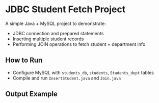 # JDBC Student Fetch Project

A simple Java + MySQL project to demonstrate:
- JDBC connection and prepared statements
- Inserting multiple student records
- Performing JOIN operations to fetch student + department info

## How to Run
- Configure MySQL with `students_db`, `students`, `Students_dept` tables
- Compile and run `InsertStudent.java` and `Join.java`

## Output Example
